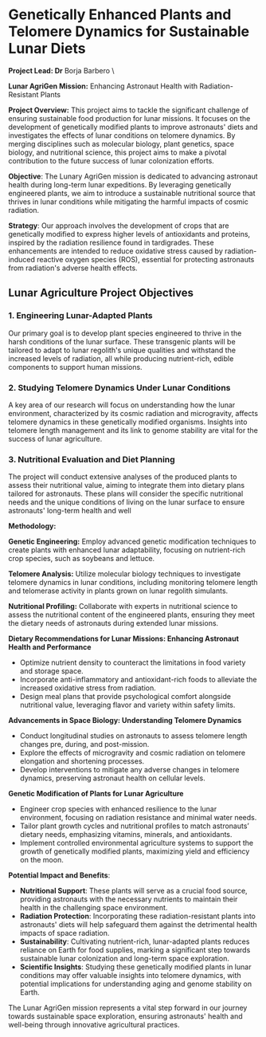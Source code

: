 # Genetically Enhanced Plants and Telomere Dynamics for Sustainable Lunar Diets

**Project Lead: Dr** Borja Barbero \


**Lunar AgriGen Mission:** Enhancing Astronaut Health with Radiation-Resistant Plants

**Project Overview:** This project aims to tackle the significant challenge of ensuring sustainable food production for lunar missions. It focuses on the development of genetically modified plants to improve astronauts' diets and investigates the effects of lunar conditions on telomere dynamics. By merging disciplines such as molecular biology, plant genetics, space biology, and nutritional science, this project aims to make a pivotal contribution to the future success of lunar colonization efforts.

**Objective**: The Lunary AgriGen mission is dedicated to advancing astronaut health during long-term lunar expeditions. By leveraging genetically engineered plants, we aim to introduce a sustainable nutritional source that thrives in lunar conditions while mitigating the harmful impacts of cosmic radiation.

**Strategy**: Our approach involves the development of crops that are genetically modified to express higher levels of antioxidants and proteins, inspired by the radiation resilience found in tardigrades. These enhancements are intended to reduce oxidative stress caused by radiation-induced reactive oxygen species (ROS), essential for protecting astronauts from radiation's adverse health effects.&#x20;



## Lunar Agriculture Project Objectives

### 1. **Engineering Lunar-Adapted Plants**

Our primary goal is to develop plant species engineered to thrive in the harsh conditions of the lunar surface. These transgenic plants will be tailored to adapt to lunar regolith's unique qualities and withstand the increased levels of radiation, all while producing nutrient-rich, edible components to support human missions.

### 2. **Studying Telomere Dynamics Under Lunar Conditions**

A key area of our research will focus on understanding how the lunar environment, characterized by its cosmic radiation and microgravity, affects telomere dynamics in these genetically modified organisms. Insights into telomere length management and its link to genome stability are vital for the success of lunar agriculture.

### 3. **Nutritional Evaluation and Diet Planning**

The project will conduct extensive analyses of the produced plants to assess their nutritional value, aiming to integrate them into dietary plans tailored for astronauts. These plans will consider the specific nutritional needs and the unique conditions of living on the lunar surface to ensure astronauts' long-term health and well

&#x20;

**Methodology:**&#x20;

**Genetic Engineering:** Employ advanced genetic modification techniques to create plants with enhanced lunar adaptability, focusing on nutrient-rich crop species, such as soybeans and lettuce.

**Telomere Analysis:** Utilize molecular biology techniques to investigate telomere dynamics in lunar conditions, including monitoring telomere length and telomerase activity in plants grown on lunar regolith simulants.

**Nutritional Profiling:** Collaborate with experts in nutritional science to assess the nutritional content of the engineered plants, ensuring they meet the dietary needs of astronauts during extended lunar missions.

&#x20;

**Dietary Recommendations for Lunar Missions: Enhancing Astronaut Health and Performance**

* Optimize nutrient density to counteract the limitations in food variety and storage space.
* Incorporate anti-inflammatory and antioxidant-rich foods to alleviate the increased oxidative stress from radiation.
* Design meal plans that provide psychological comfort alongside nutritional value, leveraging flavor and variety within safety limits.

**Advancements in Space Biology: Understanding Telomere Dynamics**

* Conduct longitudinal studies on astronauts to assess telomere length changes pre, during, and post-mission.
* Explore the effects of microgravity and cosmic radiation on telomere elongation and shortening processes.
* Develop interventions to mitigate any adverse changes in telomere dynamics, preserving astronaut health on cellular levels.

**Genetic Modification of Plants for Lunar Agriculture**

* Engineer crop species with enhanced resilience to the lunar environment, focusing on radiation resistance and minimal water needs.
* Tailor plant growth cycles and nutritional profiles to match astronauts’ dietary needs, emphasizing vitamins, minerals, and antioxidants.
* Implement controlled environmental agriculture systems to support the growth of genetically modified plants, maximizing yield and efficiency on the moon.

**Potential Impact and Benefits**:

* **Nutritional Support**: These plants will serve as a crucial food source, providing astronauts with the necessary nutrients to maintain their health in the challenging space environment.
* **Radiation Protection**: Incorporating these radiation-resistant plants into astronauts' diets will help safeguard them against the detrimental health impacts of space radiation.
* **Sustainability**: Cultivating nutrient-rich, lunar-adapted plants reduces reliance on Earth for food supplies, marking a significant step towards sustainable lunar colonization and long-term space exploration.
* **Scientific Insights**: Studying these genetically modified plants in lunar conditions may offer valuable insights into telomere dynamics, with potential implications for understanding aging and genome stability on Earth.

The Lunar AgriGen mission represents a vital step forward in our journey towards sustainable space exploration, ensuring astronauts' health and well-being through innovative agricultural practices.
